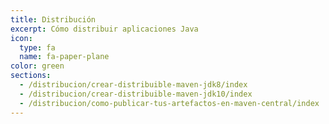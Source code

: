 ```yaml
---
title: Distribución
excerpt: Cómo distribuir aplicaciones Java
icon:
  type: fa
  name: fa-paper-plane
color: green
sections:
  - /distribucion/crear-distribuible-maven-jdk8/index
  - /distribucion/crear-distribuible-maven-jdk10/index
  - /distribucion/como-publicar-tus-artefactos-en-maven-central/index
---
```

